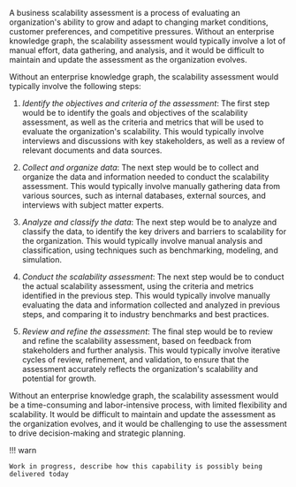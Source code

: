 A business scalability assessment is a process of evaluating an organization's ability to grow and adapt to changing market conditions, customer preferences, and competitive 
pressures. Without an enterprise knowledge graph, the scalability assessment would typically involve a lot of manual effort, data gathering, and analysis, and it would be 
difficult to maintain and update the assessment as the organization evolves.

Without an enterprise knowledge graph, the scalability assessment would typically involve the following steps:

1. _Identify the objectives and criteria of the assessment_: The first step would be to identify the goals and objectives of the scalability assessment, as well as the criteria
   and metrics that will be used to evaluate the organization's scalability. This would typically involve interviews and discussions with key stakeholders, as well as a review
   of relevant documents and data sources.


2. _Collect and organize data_: The next step would be to collect and organize the data and information needed to conduct the scalability assessment. This would typically 
   involve manually gathering data from various sources, such as internal databases, external sources, and interviews with subject matter experts.


3. _Analyze and classify the data_: The next step would be to analyze and classify the data, to identify the key drivers and barriers to scalability for the organization.
   This would typically involve manual analysis and classification, using techniques such as benchmarking, modeling, and simulation.


4. _Conduct the scalability assessment_: The next step would be to conduct the actual scalability assessment, using the criteria and metrics identified in the previous step. 
   This would typically involve manually evaluating the data and information collected and analyzed in previous steps, and comparing it to industry benchmarks and best 
   practices.


5. _Review and refine the assessment_: The final step would be to review and refine the scalability assessment, based on feedback from stakeholders and further analysis. 
    This would typically involve iterative cycles of review, refinement, and validation, to ensure that the assessment accurately reflects the organization's scalability
    and potential for growth.


Without an enterprise knowledge graph, the scalability assessment would be a time-consuming and labor-intensive process, with limited flexibility and scalability. 
It would be difficult to maintain and update the assessment as the organization evolves, and it would be challenging to use the assessment to drive decision-making and 
strategic planning.




!!! warn

    Work in progress, describe how this capability is possibly being delivered today
